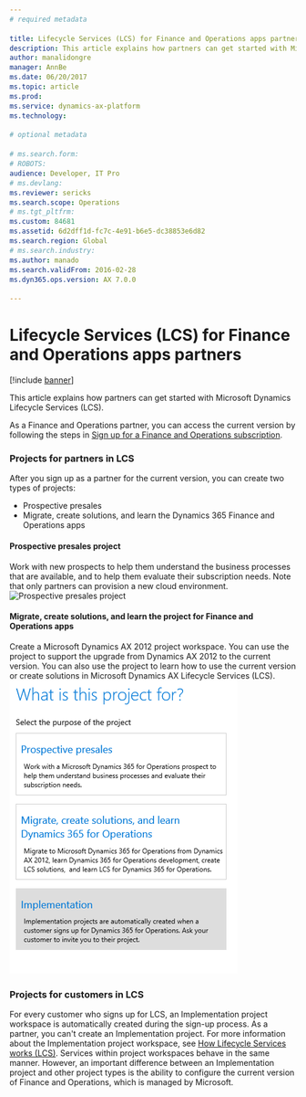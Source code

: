 ```yaml
---
# required metadata

title: Lifecycle Services (LCS) for Finance and Operations apps partners
description: This article explains how partners can get started with Microsoft Dynamics Lifecycle Services (LCS). 
author: manalidongre
manager: AnnBe
ms.date: 06/20/2017
ms.topic: article
ms.prod: 
ms.service: dynamics-ax-platform
ms.technology: 

# optional metadata

# ms.search.form: 
# ROBOTS: 
audience: Developer, IT Pro
# ms.devlang: 
ms.reviewer: sericks
ms.search.scope: Operations
# ms.tgt_pltfrm: 
ms.custom: 84681
ms.assetid: 6d2dff1d-fc7c-4e91-b6e5-dc38853e6d82
ms.search.region: Global
# ms.search.industry: 
ms.author: manado
ms.search.validFrom: 2016-02-28
ms.dyn365.ops.version: AX 7.0.0

---
```


# Lifecycle Services (LCS) for Finance and Operations apps partners

[!include [banner](../includes/banner.md)]

This article explains how partners can get started with Microsoft Dynamics Lifecycle Services (LCS). 

As a Finance and Operations partner, you can access the current version  by following the steps in [Sign up for a Finance and Operations subscription](../dev-tools/sign-up-preview-subscription.md).

### Projects for partners in LCS

After you sign up as a partner for the current version, you can create two types of projects:

-   Prospective presales
-   Migrate, create solutions, and learn the Dynamics 365 Finance and Operations apps

#### Prospective presales project

Work with new prospects to help them understand the business processes that are available, and to help them evaluate their subscription needs. Note that only partners can provision a new cloud environment. ![Prospective presales project](https://msdnshared.blob.core.windows.net/media/2016/05/27-1024x514.png)

#### Migrate, create solutions, and learn the project for Finance and Operations apps 

Create a Microsoft Dynamics AX 2012 project workspace. You can use the project to support the upgrade from Dynamics AX 2012 to the current version. You can also use the project to learn how to use the current version or create solutions in Microsoft Dynamics AX Lifecycle Services (LCS). [![lcsforpartnersbrandingupdateart](./media/lcsforpartnersbrandingupdateart.png)](./media/lcsforpartnersbrandingupdateart.png)

### Projects for customers in LCS

For every customer who signs up for LCS, an Implementation project workspace is automatically created during the sign-up process. As a partner, you can't create an Implementation project. For more information about the Implementation project workspace, see [How Lifecycle Services works (LCS)](lcs-works-lcs.md). Services within project workspaces behave in the same manner. However, an important difference between an Implementation project and other project types is the ability to configure the current version of Finance and Operations, which is managed by Microsoft.

